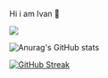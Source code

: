 Hi i am Ivan 👋

![](https://komarev.com/ghpvc/?username=ismetskoy&color=green)

![Anurag's GitHub stats](https://github-readme-stats.vercel.app/api?username=ismetskoy&show_icons=true&theme=transparent)

[![GitHub Streak](https://streak-stats.demolab.com?user=ismetskoy&theme=highcontrast&border_radius=4&locale=ru&date_format=j%2Fn%5B%2FY%5D)](https://git.io/streak-stats)